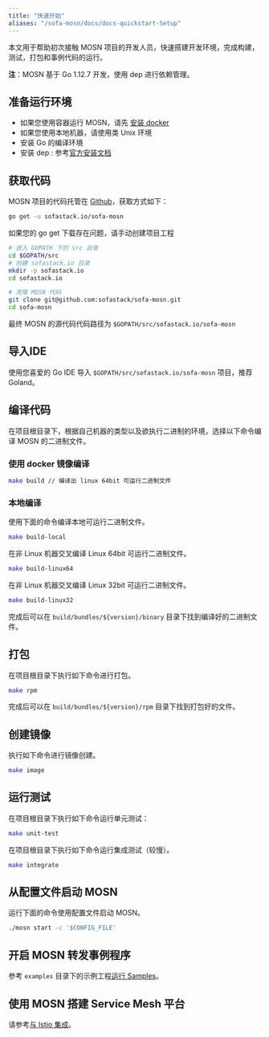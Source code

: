 ```yaml
---
title: "快速开始"
aliases: "/sofa-mosn/docs/docs-quickstart-Setup"
---
```


本文用于帮助初次接触 MOSN 项目的开发人员，快速搭建开发环境，完成构建，测试，打包和事例代码的运行。

**注**：MOSN 基于 Go 1.12.7 开发，使用 dep 进行依赖管理。

## 准备运行环境

+ 如果您使用容器运行 MOSN，请先 [安装 docker](https://docs.docker.com/install/)
+ 如果您使用本地机器，请使用类 Unix 环境
+ 安装 Go 的编译环境 
+ 安装 dep : 参考[官方安装文档](https://golang.github.io/dep/docs/installation.html)

## 获取代码

MOSN 项目的代码托管在 [Github](https://github.com/sofastack/sofa-mosn)，获取方式如下：

```bash
go get -u sofastack.io/sofa-mosn
```

如果您的 go get 下载存在问题，请手动创建项目工程

```bash
# 进入 GOPATH 下的 src 目录
cd $GOPATH/src
# 创建 sofastack.io 目录
mkdir -p sofastack.io
cd sofastack.io

# 克隆 MOSN 代码
git clone git@github.com:sofastack/sofa-mosn.git
cd sofa-mosn
```

最终 MOSN 的源代码代码路径为 `$GOPATH/src/sofastack.io/sofa-mosn`

## 导入IDE

使用您喜爱的 Go IDE 导入 `$GOPATH/src/sofastack.io/sofa-mosn` 项目，推荐 Goland。

## 编译代码

在项目根目录下，根据自己机器的类型以及欲执行二进制的环境，选择以下命令编译 MOSN 的二进制文件。

### 使用 docker 镜像编译

```bash
make build // 编译出 linux 64bit 可运行二进制文件
```

### 本地编译

使用下面的命令编译本地可运行二进制文件。

```bash
make build-local
```

在非 Linux 机器交叉编译 Linux 64bit 可运行二进制文件。

```bash
make build-linux64
```

在非 Linux 机器交叉编译 Linux 32bit 可运行二进制文件。

```bash
make build-linux32
```

完成后可以在 `build/bundles/${version}/binary` 目录下找到编译好的二进制文件。

## 打包

在项目根目录下执行如下命令进行打包。

```bash
make rpm
```

完成后可以在 `build/bundles/${version}/rpm` 目录下找到打包好的文件。

## 创建镜像

执行如下命令进行镜像创建。

```bash
make image
```

## 运行测试

在项目根目录下执行如下命令运行单元测试：

```bash
make unit-test
```

在项目根目录下执行如下命令运行集成测试（较慢）。

```bash
make integrate
```

## 从配置文件启动 MOSN

运行下面的命令使用配置文件启动 MOSN。

```bash
./mosn start -c '$CONFIG_FILE'
```

## 开启 MOSN 转发事例程序

参考 `examples` 目录下的示例工程[运行 Samples](../quick-start-run-samples)。

## 使用 MOSN 搭建 Service Mesh 平台

请参考[与 Istio 集成](../quick-start-run-with-sofamesh)。

